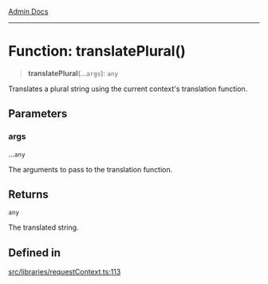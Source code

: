 [Admin Docs](/)

***

# Function: translatePlural()

> **translatePlural**(...`args`): `any`

Translates a plural string using the current context's translation function.

## Parameters

### args

...`any`

The arguments to pass to the translation function.

## Returns

`any`

The translated string.

## Defined in

[src/libraries/requestContext.ts:113](https://github.com/Suyash878/talawa-api/blob/cfd688207611ba245c99edd8dbaccb2cdbf6a043/src/libraries/requestContext.ts#L113)
